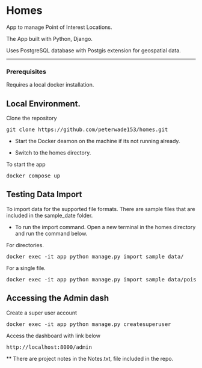 # Homes

App to manage Point of Interest Locations. 

The App built with Python, Django.

Uses PostgreSQL database with Postgis extension for geospatial data.

---
### Prerequisites

Requires a local docker installation.

## Local Environment.

Clone the repository
<pre>
git clone https://github.com/peterwade153/homes.git
</pre>

- Start the Docker deamon on the machine if its not running already.

- Switch to the homes directory.

To start the app
<pre>
docker compose up
</pre>


## Testing Data Import

To import data for the supported file formats. There are sample files that are included in the sample_date folder.

- To run the import command. Open a new terminal in the homes directory and run the command below.

For directories.
<pre>
docker exec -it app python manage.py import sample_data/
</pre>

For a single file.
<pre>
docker exec -it app python manage.py import sample_data/pois.csv
</pre>


## Accessing the Admin dash

Create a super user account
<pre>
docker exec -it app python manage.py createsuperuser
</pre>

Access the dashboard with link below
<pre>
http://localhost:8000/admin
</pre>


** There are project notes in the Notes.txt, file included in the repo.